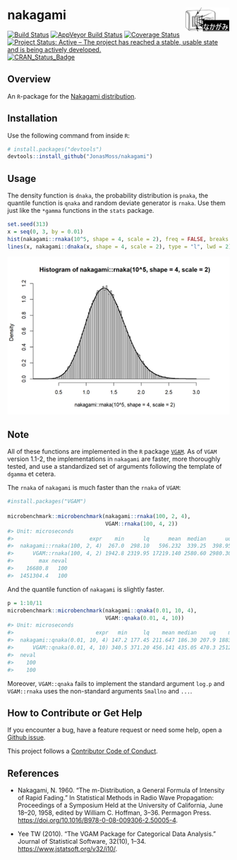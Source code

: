 
<!-- README.md is generated from README.Rmd. Please edit that file -->

# nakagami <img src="man/figures/logo.png" align="right" width="100" height="53.4" />

[![Build
Status](https://travis-ci.com/JonasMoss/nakagami.svg?branch=master)](https://travis-ci.com/JonasMoss/nakagami)
[![AppVeyor Build
Status](https://ci.appveyor.com/api/projects/status/github/JonasMoss/nakagami?branch=master&svg=true)](https://ci.appveyor.com/project/JonasMoss/nakagami)
[![Coverage
Status](https://codecov.io/gh/JonasMoss/nakagami/branch/master/graph/badge.svg)](https://codecov.io/gh/JonasMoss/nakagami?branch=master)
[![Project Status: Active – The project has reached a stable, usable
state and is being actively
developed.](https://www.repostatus.org/badges/latest/active.svg)](https://www.repostatus.org/#active)
[![CRAN\_Status\_Badge](https://www.r-pkg.org/badges/version/nakagami)](https://cran.r-project.org/package=nakagami)

## Overview

An `R`-package for the [Nakagami
distribution](https://en.wikipedia.org/wiki/Nakagami_distribution).

## Installation

Use the following command from inside `R`:

``` r
# install.packages("devtools")
devtools::install_github("JonasMoss/nakagami")
```

## Usage

The density function is `dnaka`, the probability distribution is
`pnaka`, the quantile function is `qnaka` and random deviate generator
is `rnaka`. Use them just like the `*gamma` functions in the `stats`
package.

``` r
set.seed(313)
x = seq(0, 3, by = 0.01)
hist(nakagami::rnaka(10^5, shape = 4, scale = 2), freq = FALSE, breaks = "FD")
lines(x, nakagami::dnaka(x, shape = 4, scale = 2), type = "l", lwd = 2)
```

<img src="man/figures/README-unnamed-chunk-2-1.png" width="750px" />

## Note

All of these functions are implemented in the `R` package
[`VGAM`](https://cran.r-project.org/package=VGAM). As of `VGAM` version
1.1-2, the implementations in `nakagami` are faster, more thoroughly
tested, and use a standardized set of arguments following the template
of `dgamma` et cetera.

The `rnaka` of `nakagami` is much faster than the `rnaka` of `VGAM`:

``` r
#install.packages("VGAM")

microbenchmark::microbenchmark(nakagami::rnaka(100, 2, 4), 
                               VGAM::rnaka(100, 4, 2))
#> Unit: microseconds
#>                        expr    min      lq      mean  median      uq
#>  nakagami::rnaka(100, 2, 4)  267.0  298.10   596.232  339.25  398.95
#>      VGAM::rnaka(100, 4, 2) 1942.8 2319.95 17219.140 2580.60 2980.30
#>        max neval
#>    16680.8   100
#>  1451304.4   100
```

And the quantile function of `nakagami` is slightly faster.

``` r
p = 1:10/11
microbenchmark::microbenchmark(nakagami::qnaka(0.01, 10, 4), 
                               VGAM::qnaka(0.01, 4, 10))
#> Unit: microseconds
#>                          expr   min     lq    mean median    uq    max
#>  nakagami::qnaka(0.01, 10, 4) 147.2 177.45 211.647 186.30 207.9 1883.9
#>      VGAM::qnaka(0.01, 4, 10) 340.5 371.20 456.141 435.05 470.3 2512.6
#>  neval
#>    100
#>    100
```

Moreover, `VGAM::qnaka` fails to implement the standard argument `log.p`
and `VGAM::rnaka` uses the non-standard arguments `Smallno` and `...`.

## How to Contribute or Get Help

If you encounter a bug, have a feature request or need some help, open a
[Github issue](https://github.com/JonasMoss/nakagami/issues).

This project follows a [Contributor Code of
Conduct](https://www.contributor-covenant.org/version/1/4/code-of-conduct.html).

## References

  - Nakagami, N. 1960. “The m-Distribution, a General Formula of
    Intensity of Rapid Fading.” In Statistical Methods in Radio Wave
    Propagation: Proceedings of a Symposium Held at the University of
    California, June 18–20, 1958, edited by William C. Hoffman, 3–36.
    Permagon Press.
    <https://doi.org/10.1016/B978-0-08-009306-2.50005-4>.

  - Yee TW (2010). “The VGAM Package for Categorical Data Analysis.”
    Journal of Statistical Software, 32(10), 1–34.
    <https://www.jstatsoft.org/v32/i10/>.
